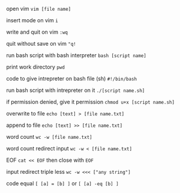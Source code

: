 
open vim
`vim [file name]`

insert mode on vim
`i`

write and quit on vim
`:wq`

quit without save on vim
`"q!`

run bash script with bash interpreter
`bash [script name]`

print work directory
`pwd`

code to give intrepreter on bash file (sh)
`#!/bin/bash`

run bash script with intrepreter on it
`./[script name.sh]`

if permission denied, give it permission
`chmod u+x [script name.sh]`

overwrite to file
`echo [text] > [file name.txt]`

append to file
`echo [text] >> [file name.txt]`

word count
`wc -w [file name.txt]`

word count redirect input
`wc -w < [file name.txt]`

EOF
`cat << EOF`
then close with
`EOF`

input redirect triple less
`wc -w <<< ["any string"]`

code equal
`[ [a] = [b] ]` or `[ [a] -eq [b] ]`
